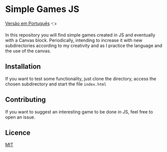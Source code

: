 # Simple Games JS

<a href="https://github.com/ItaloPussi/simpleGamesJS/blob/master/readme.pt.md">Versão em Português</a> 👈

In this repository you will find simple games created in JS and eventually with a Canvas block. Periodically, intending to increase it with new subdirectories according to my creativity and as I practice the language and the use of the canvas.

## Installation

If you want to test some functionality, just clone the directory, access the chosen subdirectory and start the file ```index.html```

## Contributing

If you want to suggest an interesting game to be done in JS, feel free to open an issue.

## Licence
[MIT](https://choosealicense.com/licenses/mit/)
